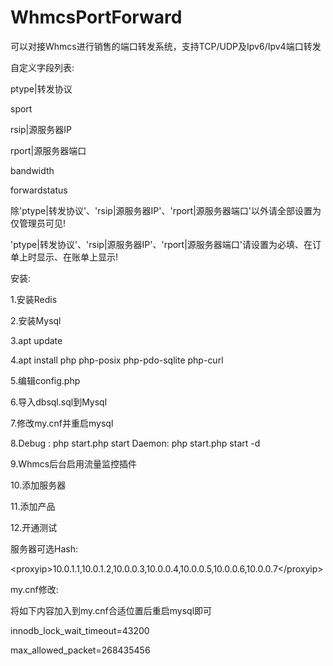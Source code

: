 # WhmcsPortForward
可以对接Whmcs进行销售的端口转发系统，支持TCP/UDP及Ipv6/Ipv4端口转发

自定义字段列表:

ptype|转发协议

sport

rsip|源服务器IP

rport|源服务器端口

bandwidth

forwardstatus

除'ptype|转发协议'、'rsip|源服务器IP'、'rport|源服务器端口'以外请全部设置为仅管理员可见!

'ptype|转发协议'、'rsip|源服务器IP'、'rport|源服务器端口'请设置为必填、在订单上时显示、在账单上显示!

安装:

1.安装Redis

2.安装Mysql

3.apt update

4.apt install php php-posix php-pdo-sqlite php-curl

5.编辑config.php

6.导入dbsql.sql到Mysql

7.修改my.cnf并重启mysql

8.Debug : php start.php start Daemon: php start.php start -d

9.Whmcs后台启用流量监控插件

10.添加服务器

11.添加产品

12.开通测试

服务器可选Hash:

&lt;proxyip&gt;10.0.1.1,10.0.1.2,10.0.0.3,10.0.0.4,10.0.0.5,10.0.0.6,10.0.0.7&lt;/proxyip&gt;

my.cnf修改:

将如下内容加入到my.cnf合适位置后重启mysql即可

innodb_lock_wait_timeout=43200

max_allowed_packet=268435456
